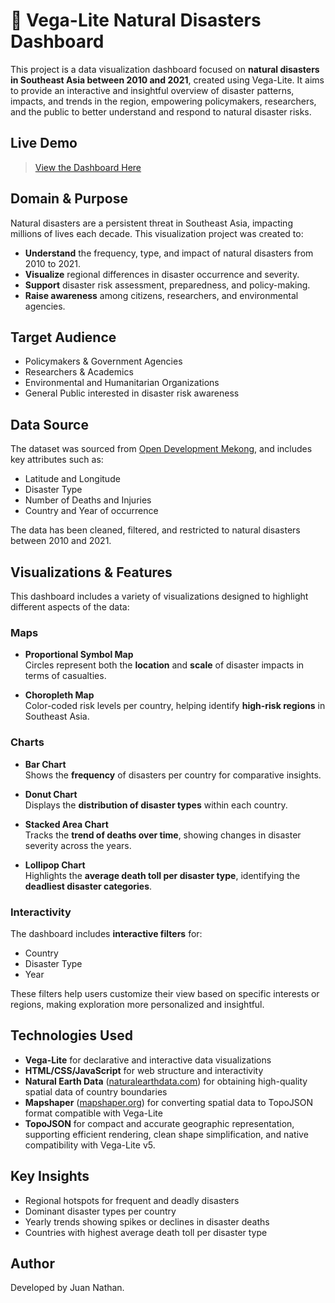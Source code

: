 # 🌋 Vega-Lite Natural Disasters Dashboard

This project is a data visualization dashboard focused on **natural disasters in Southeast Asia between 2010 and 2021**, created using Vega-Lite. It aims to provide an interactive and insightful overview of disaster patterns, impacts, and trends in the region, empowering policymakers, researchers, and the public to better understand and respond to natural disaster risks.

## Live Demo
> [View the Dashboard Here](https://juan-nathan.github.io/natural-disasters-dashboard/)

## Domain & Purpose

Natural disasters are a persistent threat in Southeast Asia, impacting millions of lives each decade. This visualization project was created to:

- **Understand** the frequency, type, and impact of natural disasters from 2010 to 2021.
- **Visualize** regional differences in disaster occurrence and severity.
- **Support** disaster risk assessment, preparedness, and policy-making.
- **Raise awareness** among citizens, researchers, and environmental agencies.

## Target Audience

- Policymakers & Government Agencies  
- Researchers & Academics  
- Environmental and Humanitarian Organizations  
- General Public interested in disaster risk awareness

## Data Source

The dataset was sourced from [Open Development Mekong](https://data.opendevelopmentmekong.net/), and includes key attributes such as:

- Latitude and Longitude  
- Disaster Type  
- Number of Deaths and Injuries  
- Country and Year of occurrence

The data has been cleaned, filtered, and restricted to natural disasters between 2010 and 2021.

## Visualizations & Features

This dashboard includes a variety of visualizations designed to highlight different aspects of the data:

### Maps
- **Proportional Symbol Map**  
  Circles represent both the **location** and **scale** of disaster impacts in terms of casualties.

- **Choropleth Map**  
  Color-coded risk levels per country, helping identify **high-risk regions** in Southeast Asia.

### Charts
- **Bar Chart**  
  Shows the **frequency** of disasters per country for comparative insights.

- **Donut Chart**  
  Displays the **distribution of disaster types** within each country.

- **Stacked Area Chart**  
  Tracks the **trend of deaths over time**, showing changes in disaster severity across the years.

- **Lollipop Chart**  
  Highlights the **average death toll per disaster type**, identifying the **deadliest disaster categories**.

### Interactivity
The dashboard includes **interactive filters** for:
- Country  
- Disaster Type  
- Year

These filters help users customize their view based on specific interests or regions, making exploration more personalized and insightful.

## Technologies Used

- **Vega-Lite** for declarative and interactive data visualizations
- **HTML/CSS/JavaScript** for web structure and interactivity  
- **Natural Earth Data** ([naturalearthdata.com](https://www.naturalearthdata.com)) for obtaining high-quality spatial data of country boundaries
- **Mapshaper** ([mapshaper.org](https://mapshaper.org)) for converting spatial data to TopoJSON format compatible with Vega-Lite
- **TopoJSON** for compact and accurate geographic representation, supporting efficient rendering, clean shape simplification, and native compatibility with Vega-Lite v5.

## Key Insights

- Regional hotspots for frequent and deadly disasters
- Dominant disaster types per country
- Yearly trends showing spikes or declines in disaster deaths
- Countries with highest average death toll per disaster type

## Author

Developed by Juan Nathan.




